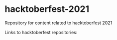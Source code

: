 # hacktoberfest-2021
Repository for content related to hacktoberfest 2021

Links to hacktoberfest repositories: 

